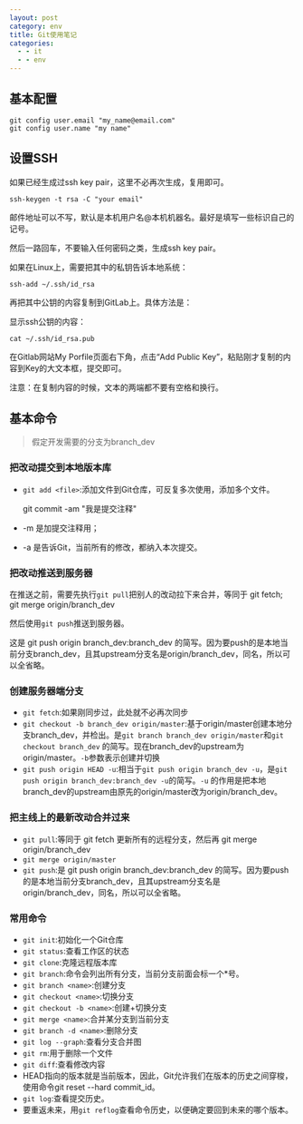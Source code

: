 ```yaml
---
layout: post
category: env
title: Git使用笔记
categories:
  - - it
  - - env
---
```


## 基本配置

    git config user.email "my_name@email.com"
    git config user.name "my name"

## 设置SSH

如果已经生成过ssh key pair，这里不必再次生成，复用即可。

    ssh-keygen -t rsa -C "your email"

邮件地址可以不写，默认是本机用户名@本机机器名。最好是填写一些标识自己的记号。

然后一路回车，不要输入任何密码之类，生成ssh key pair。

如果在Linux上，需要把其中的私钥告诉本地系统：

    ssh-add ~/.ssh/id_rsa

再把其中公钥的内容复制到GitLab上。具体方法是：

显示ssh公钥的内容：

    cat ~/.ssh/id_rsa.pub

在Gitlab网站My Porfile页面右下角，点击“Add Public Key”，粘贴刚才复制的内容到Key的大文本框，提交即可。

注意：在复制内容的时候，文本的两端都不要有空格和换行。

## 基本命令

> 假定开发需要的分支为branch_dev

### 把改动提交到本地版本库

- `git add <file>`:添加文件到Git仓库，可反复多次使用，添加多个文件。

    git commit -am "我是提交注释"     

- -m 是加提交注释用；
- -a 是告诉Git，当前所有的修改，都纳入本次提交。

### 把改动推送到服务器

在推送之前，需要先执行`git pull`把别人的改动拉下来合并，等同于 git fetch; git merge origin/branch_dev

然后使用`git push`推送到服务器。

这是 git push origin branch_dev:branch_dev 的简写。因为要push的是本地当前分支branch_dev，且其upstream分支名是origin/branch_dev，同名，所以可以全省略。

### 创建服务器端分支

- `git fetch`:如果刚同步过，此处就不必再次同步
- `git checkout -b branch_dev origin/master`:基于origin/master创建本地分支branch_dev，并检出。是`git branch branch_dev origin/master`和`git checkout branch_dev` 的简写。现在branch_dev的upstream为origin/master。`-b`参数表示创建并切换
- `git push origin HEAD -u`:相当于`git push origin branch_dev -u`，是`git push origin branch_dev:branch_dev -u`的简写。`-u` 的作用是把本地branch_dev的upstream由原先的origin/master改为origin/branch_dev。

### 把主线上的最新改动合并过来

- `git pull`:等同于 git fetch 更新所有的远程分支，然后再 git merge origin/branch_dev
- `git merge origin/master`
- `git push`:是 git push origin branch_dev:branch_dev 的简写。因为要push的是本地当前分支branch_dev，且其upstream分支名是origin/branch_dev，同名，所以可以全省略。

### 常用命令 ###

- `git init`:初始化一个Git仓库
- `git status`:查看工作区的状态
- `git clone`:克隆远程版本库
- `git branch`:命令会列出所有分支，当前分支前面会标一个*号。
- `git branch <name>`:创建分支
- `git checkout <name>`:切换分支
- `git checkout -b <name>`:创建+切换分支
- `git merge <name>`:合并某分支到当前分支
- `git branch -d <name>`:删除分支
- `git log --graph`:查看分支合并图
- `git rm`:用于删除一个文件
- `git diff`:查看修改内容
- HEAD指向的版本就是当前版本，因此，Git允许我们在版本的历史之间穿梭，使用命令git reset --hard commit_id。
- `git log`:查看提交历史。
- 要重返未来，用`git reflog`查看命令历史，以便确定要回到未来的哪个版本。

